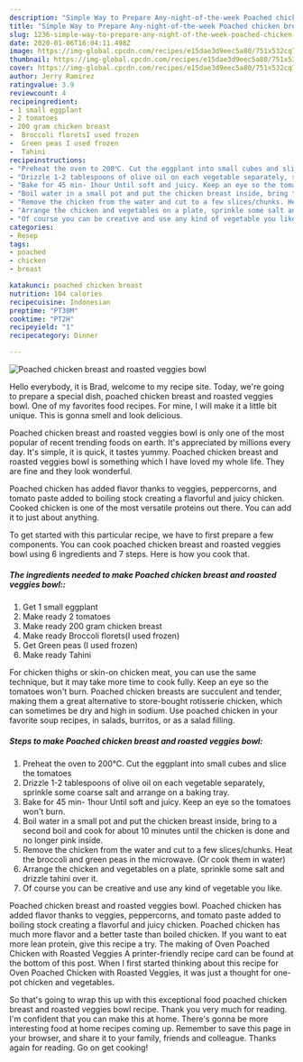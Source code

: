 ```yaml
---
description: "Simple Way to Prepare Any-night-of-the-week Poached chicken breast and roasted veggies bowl"
title: "Simple Way to Prepare Any-night-of-the-week Poached chicken breast and roasted veggies bowl"
slug: 1236-simple-way-to-prepare-any-night-of-the-week-poached-chicken-breast-and-roasted-veggies-bowl
date: 2020-01-06T16:04:11.498Z
image: https://img-global.cpcdn.com/recipes/e15dae3d9eec5a80/751x532cq70/poached-chicken-breast-and-roasted-veggies-bowl-recipe-main-photo.jpg
thumbnail: https://img-global.cpcdn.com/recipes/e15dae3d9eec5a80/751x532cq70/poached-chicken-breast-and-roasted-veggies-bowl-recipe-main-photo.jpg
cover: https://img-global.cpcdn.com/recipes/e15dae3d9eec5a80/751x532cq70/poached-chicken-breast-and-roasted-veggies-bowl-recipe-main-photo.jpg
author: Jerry Ramirez
ratingvalue: 3.9
reviewcount: 4
recipeingredient:
- 1 small eggplant
- 2 tomatoes
- 200 gram chicken breast
-  Broccoli floretsI used frozen
-  Green peas I used frozen
-  Tahini
recipeinstructions:
- "Preheat the oven to 200℃. Cut the eggplant into small cubes and slice the tomatoes"
- "Drizzle 1-2 tablespoons of olive oil on each vegetable separately, sprinkle some coarse salt and arrange on a baking tray."
- "Bake for 45 min- 1hour Until soft and juicy. Keep an eye so the tomatoes won&#39;t burn."
- "Boil water in a small pot and put the chicken breast inside, bring to a second boil and cook for about 10 minutes until the chicken is done and no longer pink inside."
- "Remove the chicken from the water and cut to a few slices/chunks. Heat the broccoli and green peas in the microwave. (Or cook them in water)"
- "Arrange the chicken and vegetables on a plate, sprinkle some salt and drizzle tahini over it."
- "Of course you can be creative and use any kind of vegetable you like."
categories:
- Resep
tags:
- poached
- chicken
- breast

katakunci: poached chicken breast
nutrition: 104 calories
recipecuisine: Indonesian
preptime: "PT30M"
cooktime: "PT2H"
recipeyield: "1"
recipecategory: Dinner

---
```



![Poached chicken breast and roasted veggies bowl](https://img-global.cpcdn.com/recipes/e15dae3d9eec5a80/751x532cq70/poached-chicken-breast-and-roasted-veggies-bowl-recipe-main-photo.jpg)

Hello everybody, it is Brad, welcome to my recipe site. Today, we're going to prepare a special dish, poached chicken breast and roasted veggies bowl. One of my favorites food recipes. For mine, I will make it a little bit unique. This is gonna smell and look delicious.

Poached chicken breast and roasted veggies bowl is only one of the most popular of recent trending foods on earth. It's appreciated by millions every day. It's simple, it is quick, it tastes yummy. Poached chicken breast and roasted veggies bowl is something which I have loved my whole life. They are fine and they look wonderful.

Poached chicken has added flavor thanks to veggies, peppercorns, and tomato paste added to boiling stock creating a flavorful and juicy chicken. Cooked chicken is one of the most versatile proteins out there. You can add it to just about anything.


To get started with this particular recipe, we have to first prepare a few components. You can cook poached chicken breast and roasted veggies bowl using 6 ingredients and 7 steps. Here is how you cook that.

##### The ingredients needed to make Poached chicken breast and roasted veggies bowl::

1. Get 1 small eggplant
1. Make ready 2 tomatoes
1. Make ready 200 gram chicken breast
1. Make ready  Broccoli florets(I used frozen)
1. Get  Green peas (I used frozen)
1. Make ready  Tahini


For chicken thighs or skin-on chicken meat, you can use the same technique, but it may take more time to cook fully. Keep an eye so the tomatoes won&#39;t burn. Poached chicken breasts are succulent and tender, making them a great alternative to store-bought rotisserie chicken, which can sometimes be dry and high in sodium. Use poached chicken in your favorite soup recipes, in salads, burritos, or as a salad filling. 

##### Steps to make Poached chicken breast and roasted veggies bowl:

1. Preheat the oven to 200℃. Cut the eggplant into small cubes and slice the tomatoes
1. Drizzle 1-2 tablespoons of olive oil on each vegetable separately, sprinkle some coarse salt and arrange on a baking tray.
1. Bake for 45 min- 1hour Until soft and juicy. Keep an eye so the tomatoes won&#39;t burn.
1. Boil water in a small pot and put the chicken breast inside, bring to a second boil and cook for about 10 minutes until the chicken is done and no longer pink inside.
1. Remove the chicken from the water and cut to a few slices/chunks. Heat the broccoli and green peas in the microwave. (Or cook them in water)
1. Arrange the chicken and vegetables on a plate, sprinkle some salt and drizzle tahini over it.
1. Of course you can be creative and use any kind of vegetable you like.


Poached chicken breast and roasted veggies bowl. Poached chicken has added flavor thanks to veggies, peppercorns, and tomato paste added to boiling stock creating a flavorful and juicy chicken. Poached chicken has much more flavor and a better taste than boiled chicken. If you want to eat more lean protein, give this recipe a try. The making of Oven Poached Chicken with Roasted Veggies A printer-friendly recipe card can be found at the bottom of this post. When I first started thinking about this recipe for Oven Poached Chicken with Roasted Veggies, it was just a thought for one-pot chicken and vegetables. 

So that's going to wrap this up with this exceptional food poached chicken breast and roasted veggies bowl recipe. Thank you very much for reading. I'm confident that you can make this at home. There's gonna be more interesting food at home recipes coming up. Remember to save this page in your browser, and share it to your family, friends and colleague. Thanks again for reading. Go on get cooking!
